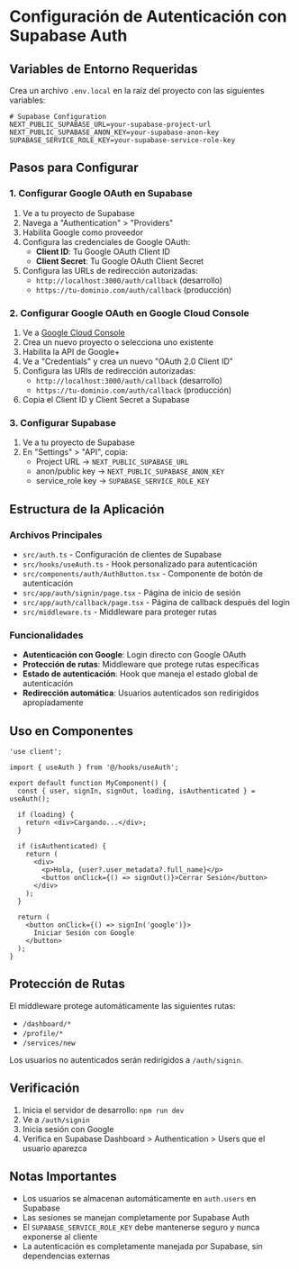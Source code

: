# Configuración de Autenticación con Supabase Auth

## Variables de Entorno Requeridas

Crea un archivo `.env.local` en la raíz del proyecto con las siguientes variables:

```env
# Supabase Configuration
NEXT_PUBLIC_SUPABASE_URL=your-supabase-project-url
NEXT_PUBLIC_SUPABASE_ANON_KEY=your-supabase-anon-key
SUPABASE_SERVICE_ROLE_KEY=your-supabase-service-role-key
```

## Pasos para Configurar

### 1. Configurar Google OAuth en Supabase

1. Ve a tu proyecto de Supabase
2. Navega a "Authentication" > "Providers"
3. Habilita Google como proveedor
4. Configura las credenciales de Google OAuth:
   - **Client ID**: Tu Google OAuth Client ID
   - **Client Secret**: Tu Google OAuth Client Secret
5. Configura las URLs de redirección autorizadas:
   - `http://localhost:3000/auth/callback` (desarrollo)
   - `https://tu-dominio.com/auth/callback` (producción)

### 2. Configurar Google OAuth en Google Cloud Console

1. Ve a [Google Cloud Console](https://console.cloud.google.com/)
2. Crea un nuevo proyecto o selecciona uno existente
3. Habilita la API de Google+ 
4. Ve a "Credentials" y crea un nuevo "OAuth 2.0 Client ID"
5. Configura las URIs de redirección autorizadas:
   - `http://localhost:3000/auth/callback` (desarrollo)
   - `https://tu-dominio.com/auth/callback` (producción)
6. Copia el Client ID y Client Secret a Supabase

### 3. Configurar Supabase

1. Ve a tu proyecto de Supabase
2. En "Settings" > "API", copia:
   - Project URL → `NEXT_PUBLIC_SUPABASE_URL`
   - anon/public key → `NEXT_PUBLIC_SUPABASE_ANON_KEY`
   - service_role key → `SUPABASE_SERVICE_ROLE_KEY`

## Estructura de la Aplicación

### Archivos Principales

- `src/auth.ts` - Configuración de clientes de Supabase
- `src/hooks/useAuth.ts` - Hook personalizado para autenticación
- `src/components/auth/AuthButton.tsx` - Componente de botón de autenticación
- `src/app/auth/signin/page.tsx` - Página de inicio de sesión
- `src/app/auth/callback/page.tsx` - Página de callback después del login
- `src/middleware.ts` - Middleware para proteger rutas

### Funcionalidades

- **Autenticación con Google**: Login directo con Google OAuth
- **Protección de rutas**: Middleware que protege rutas específicas
- **Estado de autenticación**: Hook que maneja el estado global de autenticación
- **Redirección automática**: Usuarios autenticados son redirigidos apropiadamente

## Uso en Componentes

```tsx
'use client';

import { useAuth } from '@/hooks/useAuth';

export default function MyComponent() {
  const { user, signIn, signOut, loading, isAuthenticated } = useAuth();

  if (loading) {
    return <div>Cargando...</div>;
  }

  if (isAuthenticated) {
    return (
      <div>
        <p>Hola, {user?.user_metadata?.full_name}</p>
        <button onClick={() => signOut()}>Cerrar Sesión</button>
      </div>
    );
  }

  return (
    <button onClick={() => signIn('google')}>
      Iniciar Sesión con Google
    </button>
  );
}
```

## Protección de Rutas

El middleware protege automáticamente las siguientes rutas:
- `/dashboard/*`
- `/profile/*`
- `/services/new`

Los usuarios no autenticados serán redirigidos a `/auth/signin`.

## Verificación

1. Inicia el servidor de desarrollo: `npm run dev`
2. Ve a `/auth/signin`
3. Inicia sesión con Google
4. Verifica en Supabase Dashboard > Authentication > Users que el usuario aparezca

## Notas Importantes

- Los usuarios se almacenan automáticamente en `auth.users` en Supabase
- Las sesiones se manejan completamente por Supabase Auth
- El `SUPABASE_SERVICE_ROLE_KEY` debe mantenerse seguro y nunca exponerse al cliente
- La autenticación es completamente manejada por Supabase, sin dependencias externas
